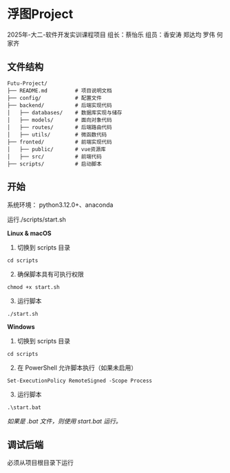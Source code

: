 # 浮图Project
2025年-大二-软件开发实训课程项目 组长：蔡怡乐 组员：香安涛 郑达均 罗伟 何家齐 



## 文件结构

```
Futu-Project/
├── README.md         # 项目说明文档
├── config/           # 配置文件
├── backend/          # 后端实现代码
│   ├── databases/    # 数据库实现与储存
│   ├── models/       # 面向对象代码
│   ├── routes/       # 后端路由代码
│   ├── utils/        # 微函数代码
├── fronted/          # 前端实现代码
│   ├── public/       # vue资源库
│   ├── src/          # 前端代码
├── scripts/          # 启动脚本
```



## 开始

系统环境：
python3.12.0+、anaconda

运行./scripts/start.sh

**Linux & macOS**

1. 切换到 scripts 目录

```
cd scripts
```

2. 确保脚本具有可执行权限

```
chmod +x start.sh
```

3. 运行脚本

```
./start.sh
```

**Windows**

1. 切换到 scripts 目录

```
cd scripts
```

2. 在 PowerShell 允许脚本执行（如果未启用）

```
Set-ExecutionPolicy RemoteSigned -Scope Process
```

3. 运行脚本

```
.\start.bat
```

*如果是* *.bat* *文件，则使用* *start.bat* *运行。*

## 调试后端

必须从项目根目录下运行